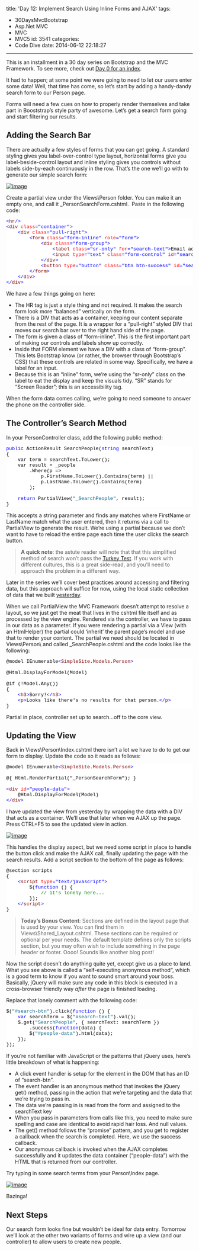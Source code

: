 title: 'Day 12: Implement Search Using Inline Forms and AJAX'
tags:
  - 30DaysMvcBootstrap
  - Asp.Net MVC
  - MVC
  - MVC5
id: 3541
categories:
  - Code Dive
date: 2014-06-12 22:18:27
---

This is an installment in a 30 day series on Bootstrap and the MVC Framework. To see more, check out [Day 0 for an index](http://jameschambers.com/2014/06/day-0-boothstrapping-mvc-for-the-next-30-days/).

It had to happen; at some point we were going to need to let our users enter some data! Well, that time has come, so let’s start by adding a handy-dandy search form to our Person page.

Forms will need a few cues on how to properly render themselves and take part in Booststrap’s style party of awesome. Let’s get a search form going and start filtering our results.

## Adding the Search Bar

There are actually a few styles of forms that you can get going. A standard styling gives you label-over-control type layout, horizontal forms give you label-beside-control layout and inline styling gives you controls without labels side-by-each continuously in the row. That’s the one we’ll go with to generate our simple search form:

[![image](http://jameschambers.com/wp-content/uploads/2014/06/image_thumb6.png "image")](http://jameschambers.com/wp-content/uploads/2014/06/image20.png)

Create a partial view under the Views\Person folder. You can make it an empty one, and call it _PersonSearchForm.cshtml.&nbsp; Paste in the following code:
<pre class="csharpcode"><span class="kwrd">&lt;</span><span class="html">hr</span><span class="kwrd">/&gt;</span>
<span class="kwrd">&lt;</span><span class="html">div</span> <span class="attr">class</span><span class="kwrd">="container"</span><span class="kwrd">&gt;</span>
    <span class="kwrd">&lt;</span><span class="html">div</span> <span class="attr">class</span><span class="kwrd">="pull-right"</span><span class="kwrd">&gt;</span>
        <span class="kwrd">&lt;</span><span class="html">form</span> <span class="attr">class</span><span class="kwrd">="form-inline"</span> <span class="attr">role</span><span class="kwrd">="form"</span><span class="kwrd">&gt;</span>
            <span class="kwrd">&lt;</span><span class="html">div</span> <span class="attr">class</span><span class="kwrd">="form-group"</span><span class="kwrd">&gt;</span>
                <span class="kwrd">&lt;</span><span class="html">label</span> <span class="attr">class</span><span class="kwrd">="sr-only"</span> <span class="attr">for</span><span class="kwrd">="search-text"</span><span class="kwrd">&gt;</span>Email address<span class="kwrd">&lt;/</span><span class="html">label</span><span class="kwrd">&gt;</span>
                <span class="kwrd">&lt;</span><span class="html">input</span> <span class="attr">type</span><span class="kwrd">="text"</span> <span class="attr">class</span><span class="kwrd">="form-control"</span> <span class="attr">id</span><span class="kwrd">="search-text"</span> <span class="attr">placeholder</span><span class="kwrd">="Enter Search Text"</span><span class="kwrd">&gt;</span>
            <span class="kwrd">&lt;/</span><span class="html">div</span><span class="kwrd">&gt;</span>
            <span class="kwrd">&lt;</span><span class="html">button</span> <span class="attr">type</span><span class="kwrd">="button"</span> <span class="attr">class</span><span class="kwrd">="btn btn-success"</span> <span class="attr">id</span><span class="kwrd">="search-btn"</span><span class="kwrd">&gt;</span>Search<span class="kwrd">&lt;/</span><span class="html">button</span><span class="kwrd">&gt;</span>
        <span class="kwrd">&lt;/</span><span class="html">form</span><span class="kwrd">&gt;</span>
    <span class="kwrd">&lt;/</span><span class="html">div</span><span class="kwrd">&gt;</span>
<span class="kwrd">&lt;/</span><span class="html">div</span><span class="kwrd">&gt;</span></pre>
<style type="text/css">.csharpcode, .csharpcode pre
{
	font-size: small;
	color: black;
	font-family: consolas, "Courier New", courier, monospace;
	background-color: #ffffff;
	/*white-space: pre;*/
}
.csharpcode pre { margin: 0em; }
.csharpcode .rem { color: #008000; }
.csharpcode .kwrd { color: #0000ff; }
.csharpcode .str { color: #006080; }
.csharpcode .op { color: #0000c0; }
.csharpcode .preproc { color: #cc6633; }
.csharpcode .asp { background-color: #ffff00; }
.csharpcode .html { color: #800000; }
.csharpcode .attr { color: #ff0000; }
.csharpcode .alt 
{
	background-color: #f4f4f4;
	width: 100%;
	margin: 0em;
}
.csharpcode .lnum { color: #606060; }
</style>

We have a few things going on here:

*   The HR tag is just a style thing and not required. It makes the search form look more “balanced” vertically on the form.<li>There is a DIV that acts as a container, keeping our content separate from the rest of the page. It is a wrapper for a “pull-right” styled DIV that moves our search bar over to the right hand side of the page.<li>The form is given a class of “form-inline”. This is the first important part of making our controls and labels show up correctly.<li>Inside that FORM element we have a DIV with a class of “form-group”. This lets Bootstrap know (or rather, the browser through Bootstrap’s CSS) that these controls are related in some way. Specifically, we have a label for an input.<li>Because this is an “inline” form, we’re using the “sr-only” class on the label to eat the display and keep the visuals tidy. “SR” stands for “Screen Reader”; this is an accessibility tag.

When the form data comes calling, we’re going to need someone to answer the phone on the controller side.

## The Controller’s Search Method

In your PersonController class, add the following public method:
<pre class="csharpcode"><span class="kwrd">public</span> ActionResult SearchPeople(<span class="kwrd">string</span> searchText)
{
    var term = searchText.ToLower();
    var result = _people
        .Where(p =&gt;
            p.FirstName.ToLower().Contains(term) ||
            p.LastName.ToLower().Contains(term) 
        );

    <span class="kwrd">return</span> PartialView(<span class="str">"_SearchPeople"</span>, result);
}</pre>
<style type="text/css">.csharpcode, .csharpcode pre
{
	font-size: small;
	color: black;
	font-family: consolas, "Courier New", courier, monospace;
	background-color: #ffffff;
	/*white-space: pre;*/
}
.csharpcode pre { margin: 0em; }
.csharpcode .rem { color: #008000; }
.csharpcode .kwrd { color: #0000ff; }
.csharpcode .str { color: #006080; }
.csharpcode .op { color: #0000c0; }
.csharpcode .preproc { color: #cc6633; }
.csharpcode .asp { background-color: #ffff00; }
.csharpcode .html { color: #800000; }
.csharpcode .attr { color: #ff0000; }
.csharpcode .alt 
{
	background-color: #f4f4f4;
	width: 100%;
	margin: 0em;
}
.csharpcode .lnum { color: #606060; }
</style>

This accepts a string parameter and finds any matches where FirstName or LastName match what the user entered, then it returns via a call to PartialView to generate the result. We’re using a partial because we don’t want to have to reload the entire page each time the user clicks the search button.

> **A quick note**: the astute reader will note that that this simplified method of search won’t pass the [Turkey Test](http://www.moserware.com/2008/02/does-your-code-pass-turkey-test.html). If you work with different cultures, this is a great side-read, and you’ll need to approach the problem in a different way.

Later in the series we’ll cover best practices around accessing and filtering data, but this approach will suffice for now, using the local static collection of data that we built [yesterday](http://jameschambers.com/2014/06/day-11-realistic-test-data-for-our-view/).

When we call PartialView the MVC Framework doesn’t attempt to resolve a layout, so we just get the meat that lives in the cshtml file itself and as processed by the view engine. Rendered via the controller, we have to pass in our data as a parameter. If you were rendering a partial via a View (with an HtmlHelper) the partial could ‘inherit’ the parent page’s model and use that to render your content. The partial we need should be located in Views\Person\ and called _SearchPeople.cshtml and the code looks like the following:
<pre class="csharpcode">@model IEnumerable<span class="kwrd">&lt;</span><span class="html">SimpleSite.Models.Person</span><span class="kwrd">&gt;</span>

@Html.DisplayForModel(Model)

@if (!Model.Any())
{
    <span class="kwrd">&lt;</span><span class="html">h3</span><span class="kwrd">&gt;</span>Sorry!<span class="kwrd">&lt;/</span><span class="html">h3</span><span class="kwrd">&gt;</span>
    <span class="kwrd">&lt;</span><span class="html">p</span><span class="kwrd">&gt;</span>Looks like there's no results for that person.<span class="kwrd">&lt;/</span><span class="html">p</span><span class="kwrd">&gt;</span>
}</pre>
<style type="text/css">.csharpcode, .csharpcode pre
{
	font-size: small;
	color: black;
	font-family: consolas, "Courier New", courier, monospace;
	background-color: #ffffff;
	/*white-space: pre;*/
}
.csharpcode pre { margin: 0em; }
.csharpcode .rem { color: #008000; }
.csharpcode .kwrd { color: #0000ff; }
.csharpcode .str { color: #006080; }
.csharpcode .op { color: #0000c0; }
.csharpcode .preproc { color: #cc6633; }
.csharpcode .asp { background-color: #ffff00; }
.csharpcode .html { color: #800000; }
.csharpcode .attr { color: #ff0000; }
.csharpcode .alt 
{
	background-color: #f4f4f4;
	width: 100%;
	margin: 0em;
}
.csharpcode .lnum { color: #606060; }
</style>

Partial in place, controller set up to search…off to the core view.

## Updating the View

Back in Views\Person\Index.cshtml there isn’t a lot we have to do to get our form to display. Update the code so it reads as follows:
<pre class="csharpcode">@model IEnumerable<span class="kwrd">&lt;</span><span class="html">SimpleSite.Models.Person</span><span class="kwrd">&gt;</span>

@{ Html.RenderPartial("_PersonSearchForm"); }

<span class="kwrd">&lt;</span><span class="html">div</span> <span class="attr">id</span><span class="kwrd">="people-data"</span><span class="kwrd">&gt;</span>
    @Html.DisplayForModel(Model)
<span class="kwrd">&lt;/</span><span class="html">div</span><span class="kwrd">&gt;</span></pre>
<style type="text/css">.csharpcode, .csharpcode pre
{
	font-size: small;
	color: black;
	font-family: consolas, "Courier New", courier, monospace;
	background-color: #ffffff;
	/*white-space: pre;*/
}
.csharpcode pre { margin: 0em; }
.csharpcode .rem { color: #008000; }
.csharpcode .kwrd { color: #0000ff; }
.csharpcode .str { color: #006080; }
.csharpcode .op { color: #0000c0; }
.csharpcode .preproc { color: #cc6633; }
.csharpcode .asp { background-color: #ffff00; }
.csharpcode .html { color: #800000; }
.csharpcode .attr { color: #ff0000; }
.csharpcode .alt 
{
	background-color: #f4f4f4;
	width: 100%;
	margin: 0em;
}
.csharpcode .lnum { color: #606060; }
</style>

I have updated the view from yesterday by wrapping the data with a DIV that acts as a container. We’ll use that later when we AJAX up the page. Press CTRL+F5 to see the updated view in action.

[![image](http://jameschambers.com/wp-content/uploads/2014/06/image_thumb8.png "image")](http://jameschambers.com/wp-content/uploads/2014/06/image21.png)

This handles the display aspect, but we need some script in place to handle the button click and make the AJAX call, finally updating the page with the search results. Add a script section to the bottom of the page as follows:
<pre class="csharpcode">@section scripts
{
    <span class="kwrd">&lt;</span><span class="html">script</span> <span class="attr">type</span><span class="kwrd">="text/javascript"</span><span class="kwrd">&gt;</span>
        $(<span class="kwrd">function</span> () {
            <span class="rem">// it's lonely here...</span>
        });
    <span class="kwrd">&lt;/</span><span class="html">script</span><span class="kwrd">&gt;</span>
}
</pre>
<style type="text/css">.csharpcode, .csharpcode pre
{
	font-size: small;
	color: black;
	font-family: consolas, "Courier New", courier, monospace;
	background-color: #ffffff;
	/*white-space: pre;*/
}
.csharpcode pre { margin: 0em; }
.csharpcode .rem { color: #008000; }
.csharpcode .kwrd { color: #0000ff; }
.csharpcode .str { color: #006080; }
.csharpcode .op { color: #0000c0; }
.csharpcode .preproc { color: #cc6633; }
.csharpcode .asp { background-color: #ffff00; }
.csharpcode .html { color: #800000; }
.csharpcode .attr { color: #ff0000; }
.csharpcode .alt 
{
	background-color: #f4f4f4;
	width: 100%;
	margin: 0em;
}
.csharpcode .lnum { color: #606060; }
</style>

> **Today’s Bonus Content**: Sections are defined in the layout page that is used by your view. You can find them in Views\Shared\_Layout.cshtml. These sections can be required or optional per your needs. The default template defines only the scripts section, but you may often wish to include something in the page header or footer. Oooo! Sounds like another blog post!

Now the script doesn’t do anything quite yet, except give us a place to land. What you see above is called a “self-executing anonymous method”, which is a good term to know if you want to sound smart around your boss. Basically, jQuery will make sure any code in this block is executed in a cross-browser friendly way _after_ the page is finished loading. 

Replace that lonely comment with the following code:
<pre class="csharpcode">$(<span class="str">"#search-btn"</span>).click(<span class="kwrd">function</span> () {
    <span class="kwrd">var</span> searchTerm = $(<span class="str">"#search-text"</span>).val();
    $.get(<span class="str">"SearchPeople"</span>, { searchText: searchTerm })
        .success(<span class="kwrd">function</span>(data) {
        $(<span class="str">"#people-data"</span>).html(data);
    });
});</pre>
<style type="text/css">.csharpcode, .csharpcode pre
{
	font-size: small;
	color: black;
	font-family: consolas, "Courier New", courier, monospace;
	background-color: #ffffff;
	/*white-space: pre;*/
}
.csharpcode pre { margin: 0em; }
.csharpcode .rem { color: #008000; }
.csharpcode .kwrd { color: #0000ff; }
.csharpcode .str { color: #006080; }
.csharpcode .op { color: #0000c0; }
.csharpcode .preproc { color: #cc6633; }
.csharpcode .asp { background-color: #ffff00; }
.csharpcode .html { color: #800000; }
.csharpcode .attr { color: #ff0000; }
.csharpcode .alt 
{
	background-color: #f4f4f4;
	width: 100%;
	margin: 0em;
}
.csharpcode .lnum { color: #606060; }
</style>

If you’re not familiar with JavaScript or the patterns that jQuery uses, here’s little breakdown of what is happening:

*   A click event handler is setup for the element in the DOM that has an ID of “search-btn”.<li>The event handler is an anonymous method that invokes the jQuery get() method, passing in the action that we’re targeting and the data that we’re trying to pass in.<li>The data we’re passing in is read from the form and assigned to the searchText key<li>When you pass in parameters from calls like this, you need to make sure spelling and case are identical to avoid rapid hair loss. And null values.<li>The get() method follows the “promise” pattern, and you get to register a callback when the search is completed. Here, we use the success callback.<li>Our anonymous callback is invoked when the AJAX completes successfully and it updates the data container (“people-data”) with the HTML that is returned from our controller.

Try typing in some search terms from your Person\Index page.

[![image](http://jameschambers.com/wp-content/uploads/2014/06/image_thumb9.png "image")](http://jameschambers.com/wp-content/uploads/2014/06/image22.png)

Bazinga!

## Next Steps

Our search form looks fine but wouldn’t be ideal for data entry. Tomorrow we’ll look at the other two variants of forms and wire up a view (and our controller) to allow users to create new people.